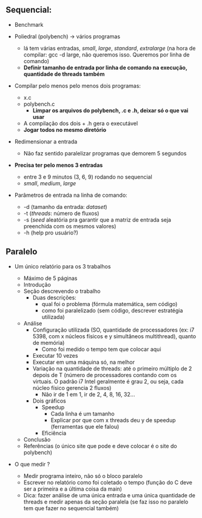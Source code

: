 
## Sequencial: 

- Benchmark
- Poliedral (polybench) -> vários programas
  - lá tem várias entradas, *small*, *large*, *standard*, *extralarge* (na hora de compilar: gcc -d large, não queremos isso. Queremos por linha de comando)
  - **Definir tamanho de entrada por linha de comando na execução, quantidade de threads também**
- Compilar pelo menos pelo menos dois programas: 
  - x.c 
  - polybench.c 
    - **Limpar os arquivos do polybench, .c e .h, deixar só o que vai usar**
  - A compilação dos dois + .h gera o executável 
  - **Jogar todos no mesmo diretório**
  

- Redimensionar a entrada
  - Não faz sentido paralelizar programas que demorem 5 segundos
- **Precisa ter pelo menos 3 entradas**
  - entre 3 e 9 minutos (3, 6, 9) rodando no sequencial
  - *small*, *medium*, *large*

- Parâmetros de entrada na linha de comando:
  - -d (tamanho da entrada: *dataset*)
  - -t (*threads*: número de fluxos)
  - -s (*seed* aleatória pra garantir que a matriz de entrada seja preenchida com os mesmos valores)
  - -h (help pro usuário?)

## Paralelo

- Um único relatório para os 3 trabalhos
  - Máximo de 5 páginas
  - Introdução
  - Seção descrevendo o trabalho
    - Duas descrições:
      - qual foi o problema (fórmula matemática, sem código)
      - como foi paralelizado (sem código, descrever estratégia utilizada)
  - Análise
    - Configuração utilizada (SO, quantidade de processadores (ex: i7 5398, com x núcleos físicos e y simultâneos multithread), quanto de memória)
      - Como foi medido o tempo tem que colocar aqui
    - Executar 10 vezes
    - Executar em uma máquina só, na melhor
    - Variação na quantidade de threads: até o primeiro múltiplo de 2 depois de T (número de processadores contando com os virtuais. O padrão i7 Intel geralmente é grau 2, ou seja, cada núcleo físico gerencia 2 fluxos)
      - Não ir de 1 em 1, ir de 2, 4, 8, 16, 32...
    - Dois gráficos
      - Speedup
        - Cada linha é um tamanho
        - Explicar por que com x threads deu y de speedup (ferramentas que ele falou)
      - Eficiência
  - Conclusão
  - Referências (o único site que pode e deve colocar é o site do polybench)

- O que medir ?
  - Medir programa inteiro, não só o bloco paralelo
  - Escrever no relatório como foi coletado o tempo (função do C deve ser a primeira e a última coisa da main)
  - Dica: fazer análise de uma única entrada e uma única quantidade de threads e medir apenas da seção paralela (se faz isso no paralelo tem que fazer no sequencial também)
  
